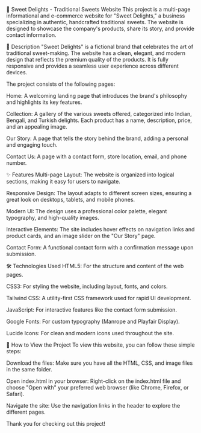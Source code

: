 🍬 Sweet Delights - Traditional Sweets Website
This project is a multi-page informational and e-commerce website for "Sweet Delights," a business specializing in authentic, handcrafted traditional sweets. The website is designed to showcase the company's products, share its story, and provide contact information.

📖 Description
"Sweet Delights" is a fictional brand that celebrates the art of traditional sweet-making. The website has a clean, elegant, and modern design that reflects the premium quality of the products. It is fully responsive and provides a seamless user experience across different devices.

The project consists of the following pages:

Home: A welcoming landing page that introduces the brand's philosophy and highlights its key features.

Collection: A gallery of the various sweets offered, categorized into Indian, Bengali, and Turkish delights. Each product has a name, description, price, and an appealing image.

Our Story: A page that tells the story behind the brand, adding a personal and engaging touch.

Contact Us: A page with a contact form, store location, email, and phone number.

✨ Features
Multi-page Layout: The website is organized into logical sections, making it easy for users to navigate.

Responsive Design: The layout adapts to different screen sizes, ensuring a great look on desktops, tablets, and mobile phones.

Modern UI: The design uses a professional color palette, elegant typography, and high-quality images.

Interactive Elements: The site includes hover effects on navigation links and product cards, and an image slider on the "Our Story" page.

Contact Form: A functional contact form with a confirmation message upon submission.

🛠️ Technologies Used
HTML5: For the structure and content of the web pages.

CSS3: For styling the website, including layout, fonts, and colors.

Tailwind CSS: A utility-first CSS framework used for rapid UI development.

JavaScript: For interactive features like the contact form submission.

Google Fonts: For custom typography (Manrope and Playfair Display).

Lucide Icons: For clean and modern icons used throughout the site.

🚀 How to View the Project
To view this website, you can follow these simple steps:

Download the files: Make sure you have all the HTML, CSS, and image files in the same folder.

Open index.html in your browser: Right-click on the index.html file and choose "Open with" your preferred web browser (like Chrome, Firefox, or Safari).

Navigate the site: Use the navigation links in the header to explore the different pages.

Thank you for checking out this project!

